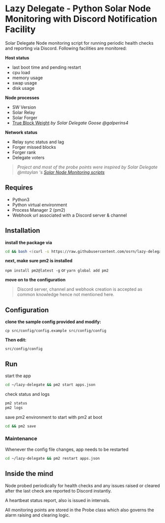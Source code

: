 # Lazy Delegate - Python Solar Node Monitoring with Discord Notification Facility

Solar Delegate Node monitoring script for running periodic health checks and reporting via Discord. Following facilities are monitored:

__**Host status**__
- last boot time and pending restart
- cpu load
- memory usage
- swap usage
- disk usage

__**Node processes**__
- SW Version
- Solar Relay
- Solar Forger
- [True Block Weight](https://github.com/galperins4/core2_tbw) _by Solar Delegate Goose @galperins4_

__**Network status**__
- Relay sync status and lag
- Forger missed blocks
- Forger rank
- Delegate voters


> _Project and most of the probe points were inspired by Solar Delegate @mtaylan 's [Solar Node Monitoring scripts](https://github.com/mtaylan/SOLAR_NODE_Monitor_Discord)_


## Requires
- Python3
- Python virtual environment
- Process Manager 2 (pm2)
- Webhook url associated with a Discord server & channel

## Installation
**install the package via**
```bash
cd && bash <(curl -s https://raw.githubusercontent.com/osrn/lazy-delegate/main/install.sh)
```

**next, make sure pm2 is installed**

`npm install pm2@latest -g` or `yarn global add pm2`

**move on to the configuration**
> Discord server, channel and webhook creation is accepted as common knowledge hence not mentioned here.


## Configuration
**clone the sample config provided and modify:**

`cp src/config/config.example src/config/config`

**Then edit:**

`src/config/config`

## Run
start the app
```bash
cd ~/lazy-delegate && pm2 start apps.json
```

check status and logs
```bash
pm2 status
pm2 logs
```

save pm2 environment to start with pm2 at boot
```bash
cd && pm2 save
```

### Maintenance
Whenever the config file changes, app needs to be restarted
```bash
cd ~/lazy-delegate && pm2 restart apps.json
```

## Inside the mind
Node probed periodically for health checks and any issues raised or cleared after the last check are reported to Discord instantly.

A heartbeat status report, also is issued in intervals.

All monitoring points are stored in the Probe class which also governs the alarm raising and clearing logic.
